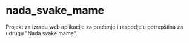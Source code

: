 # nada_svake_mame
Projekt za izradu web aplikacije za praćenje i raspodjelu potrepština za udrugu "Nada svake mame".
